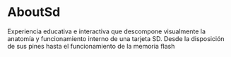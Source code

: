 # AboutSd
Experiencia educativa e interactiva que descompone visualmente la anatomía y funcionamiento interno de una tarjeta SD. Desde la disposición de sus pines hasta el funcionamiento de la memoria flash
